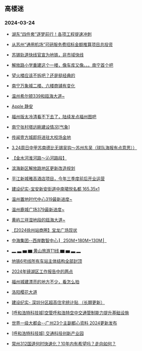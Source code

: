 ## 高楼迷 
### 2024-03-24

+ [湖东“四件套”逐梦前行！各项工程提速冲刺](https://gaoloumi.cc/forum.php?mod=viewthread&tid=3324354)

+ [从苏州“通用机场”可研服务费招标金额推算项目总投资](https://gaoloumi.cc/forum.php?mod=viewthread&tid=3324355)

+ [苏锡轨道快线官宣为地铁，非市域快线](https://gaoloumi.cc/forum.php?mod=viewthread&tid=3324363)

+ [解放路小学重建这个一楼，像车库又像。。。南宁首个吧](https://gaoloumi.cc/forum.php?mod=viewthread&tid=3324344)

+ [望火楼应该不拆吧？还是挺经典的](https://gaoloumi.cc/forum.php?mod=viewthread&tid=3324343)

+ [南宁万象城二楼、六楼商铺有变化](https://gaoloumi.cc/forum.php?mod=viewthread&tid=3324346)

+ [温州希尔顿339和瓯海大道~](https://gaoloumi.cc/forum.php?mod=viewthread&tid=3324356)

+ [Apple 静安](https://gaoloumi.cc/forum.php?mod=viewthread&tid=3324345)

+ [福州版太冷清看不下去了，陆续发点福州图吧](https://gaoloumi.cc/forum.php?mod=viewthread&tid=3324360)

+ [南宁张村塔远眺建设情况[气象]](https://gaoloumi.cc/forum.php?mod=viewthread&tid=3324347)

+ [传闻壹方城即将进驻大校场金地](https://gaoloumi.cc/forum.php?mod=viewthread&tid=3324366)

+ [3.24周日中甲苏南德比无锡吴钩～苏州东吴（球队海报有点意思））](https://gaoloumi.cc/forum.php?mod=viewthread&tid=3324362)

+ [【金水河淮河路～沁河路段】](https://gaoloumi.cc/forum.php?mod=viewthread&tid=3324361)

+ [滨海新区解放路地区更新改造规划](https://gaoloumi.cc/forum.php?mod=viewthread&tid=3324351)

+ [平江新城雅高酒店项目，今年三季度前后开业运营](https://gaoloumi.cc/forum.php?mod=viewthread&tid=3324368)

+ [建设纪实-宝安新安街道中南珺悦名都 165.35x1](https://gaoloumi.cc/forum.php?mod=viewthread&tid=3324367)

+ [温州置地时代中心319最新进度~](https://gaoloumi.cc/forum.php?mod=viewthread&tid=3324359)

+ [温州鹿城广场379最新进度~](https://gaoloumi.cc/forum.php?mod=viewthread&tid=3324358)

+ [黄屿三垟湿地段的瓯海大道~](https://gaoloumi.cc/forum.php?mod=viewthread&tid=3324357)

+ [【2024徐州站商圈】宝龙广场现状](https://gaoloumi.cc/forum.php?mod=viewthread&tid=3324352)

+ [中海集团--西岸数智中心 ▏250M+180M+130M ▏](https://gaoloumi.cc/forum.php?mod=viewthread&tid=3324365)

+ [▂ ▃ ▅ ▆ 黄山旅游T1线 ▆ ▅ ▃ ▂](https://gaoloumi.cc/forum.php?mod=viewthread&tid=3324375)

+ [地铁6号线所有车站主体结构全部封顶](https://gaoloumi.cc/forum.php?mod=viewthread&tid=3324370)

+ [2024年镜湖区工作报告中的两点](https://gaoloumi.cc/forum.php?mod=viewthread&tid=3324376)

+ [福州城建漂亮的地方不少，看怎么拍](https://gaoloumi.cc/forum.php?mod=viewthread&tid=3324373)

+ [洛阳樱花大道](https://gaoloumi.cc/forum.php?mod=viewthread&tid=3324372)

+ [建设纪实- 深圳分区超高住宅统计贴 （长期更新）](https://gaoloumi.cc/forum.php?mod=viewthread&tid=3324371)

+ [[呼和浩特科技城]空管呼和浩特空中交通管制能力提升基础设施](https://gaoloumi.cc/forum.php?mod=viewthread&tid=3324379)

+ [世界一级大都会--广州23个主副都心资料 2024更新发布](https://gaoloumi.cc/forum.php?mod=viewthread&tid=3324380)

+ [[呼和浩特科技城] 交通科技创新产业园](https://gaoloumi.cc/forum.php?mod=viewthread&tid=3324378)

+ [常州312国道何时快速化？10年内有希望吗？走向如何？](https://gaoloumi.cc/forum.php?mod=viewthread&tid=3324374)

